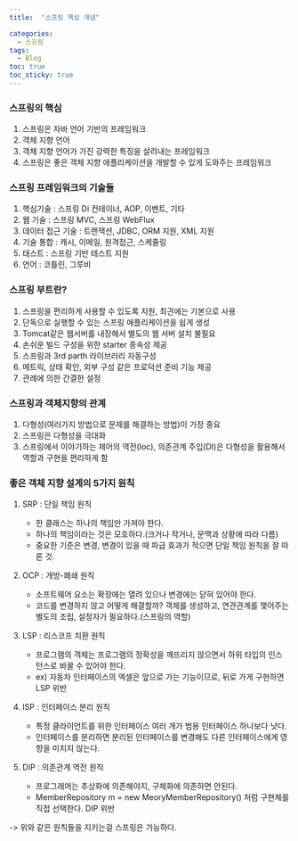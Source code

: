 ```yaml
---
title:  "스프링 핵심 개념"

categories:
  - 스프링
tags:
  - Blog
toc: true
toc_sticky: true
---
```


### 스프링의 핵심

1. 스프링은 자바 언어 기반의 프레임워크
2. 객체 지향 언어
3. 객체 지향 언어가 가진 강력한 특징을 살려내는 프레임워크
4. 스프링은 좋은 객체 지향 애플리케이션을 개발할 수 있게 도와주는 프레임워크

### 스프링 프레임워크의 기술들

1. 핵심기술 : 스프링 Di 컨테이너, AOP, 이벤트, 기타
2. 웹 기술 : 스프링 MVC, 스프링 WebFlux
3. 데이터 접근 기술 : 트랜잭션, JDBC, ORM 지원, XML 지원
4. 기술 통합 : 캐시, 이메일, 원격접근, 스케줄링
5. 태스트 : 스프링 기반 테스트 지원
6. 언어 : 코틀린, 그루비

### 스프링 부트란?

1. 스프링을 편리하게 사용할 수 있도록 지원, 최긘에는 기본으로 사용
2. 단독으로 실행할 수 있는 스프링 애플리케이션을 쉽게 생성
3. Tomcat같은 웹서버를 내장해서 별도의 웹 서버 설치 불필요
4. 손쉬운 빌드 구성을 위한 starter 종속성 제공
5. 스프링과 3rd parth 라이브러리 자동구성
6. 메트릭, 상태 확인, 외부 구성 같은 프로덕션 준비 기능 제공
7. 관례에 의한 간결한 설정

### 스프링과 객체지향의 관계

1. 다형성(여러가지 방법으로 문제를 해결하는 방법)이 가장 중요
2. 스프링은 다형성을 극대화
3. 스프링에서 이야기하는 제어의 역전(Ioc), 의존관계 주입(DI)은 다형성을 활용해서 역할과 구현을 편리하게 함

### 좋은 객체 지향 설계의 5가지 원칙

1. SRP : 단일 책임 원칙

    - 한 클래스는 하나의 책임만 가져야 한다.
    - 하나의 책임이라는 것은 모호하다.(크거나 작거나, 문맥과 상황에 따라 다름)
    - 중요한 기준은 변경, 변경이 있을 때 파급 효과가 적으면 단일 책임 원칙을 잘 따른 것.

2. OCP : 개방-폐쇄 원칙

    - 소프트웨어 요소는 확장에는 열려 있으나 변경에는 닫혀 있어야 한다.
    - 코드를 변경하지 않고 어떻게 해결할까? 객체를 생성하고, 연관관계를 맺어주는 별도의 조립, 설정자가 필요하다.(스프링의 역할)

3. LSP : 리스코프 치환 원칙

    - 프로그램의 객체는 프로그램의 정확성을 깨뜨리지 않으면서 하위 타입의 인스턴스로 바꿀 수 있어야 한다.
    - ex) 자동차 인터페이스의 엑셀은 앞으로 가는 기능이므로, 뒤로 가게 구현하면 LSP 위반

4. ISP : 인터페이스 분리 원칙

    - 특정 클라이언트를 위한 인터페이스 여러 개가 범용 인터페이스 하나보다 낫다.
    - 인터페이스를 분리하면 분리된 인터페이스를 변경해도 다른 인터페이스에게 영향을 미치지 않는다.

5. DIP : 의존관계 역전 원칙

    - 프로그래머는 추상화에 의존해야지, 구체화에 의존하면 안된다.
    - MemberRepository m = new MeoryMemberRepository() 처럼 구현체를 직접 선택한다. DIP 위반

-> 위와 같은 원칙들을 지키는걸 스프링은 가능하다.